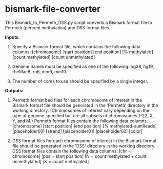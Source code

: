 # bismark-file-converter
This Bismark_to_Permeth_DSS.py script converts a Bismark format file to Permeth (percent methylation) and DSS format files. 

**Inputs:** 

1. Specify a Bismark format file, which contains the following data columns:
[chromosome] [start position] [end position] [% methylated] [count methylated] [count unmethylated]

2. Genome names must be specified as one of the following: hg38, hg19, rheMac8, rn6, mm9, mm10.

3. The number of cores to use should be specified by a single integer. 

**Outputs:**

1. Permeth format bed files for each chromosome of interest in the Bismark format file should be generated in the 'Permeth' directory in the working directory. 
(Chromosomes of interest vary depending on the type of genome specified but are all subsets of chromosomes 1-22, X, Y, and M.)
Permeth format files contain the following data columns:
[chromosome] [start position] [end position] [% methylated-sumReads] [placeholder00] [strand] [placeholder01] [placeholder02] [color] 

2. DSS format files for each chromosome of interest in the Bismark format file should be generated in the 'DSS' directory in the working directory.
DSS format files contain the following data columns:
[chr = chromosome] [pos = start position] [N = count methylated + count unmethylated] [X = count methylated]

